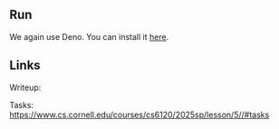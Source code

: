 ## Run

We again use Deno. You can install it [here](https://docs.deno.com/runtime/getting_started/installation/).


## Links

Writeup: 

Tasks: https://www.cs.cornell.edu/courses/cs6120/2025sp/lesson/5//#tasks
